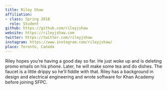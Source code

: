 ```yaml
---
title: Riley Shaw
affiliation:
- class: Spring 2018
  role: Student
github: https://github.com/rileyjshaw
website: https://rileyjshaw.com
twitter: https://twitter.com/rileyjshaw
instagram: https://www.instagram.com/rileyjshaw/
place: Toronto, Canada
---
```

Riley hopes you’re having a good day so far. He just woke up and is deleting promo emails on his phone. Later, he will make some tea and do dishes. The faucet is a little drippy so he’ll fiddle with that. Riley has a background in design and electrical engineering and wrote software for Khan Academy before joining SFPC.
